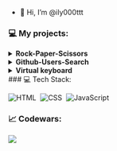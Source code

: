 - 👋 Hi, I’m @ily000ttt
### 💻   My projects:

<details><summary><b>Rock-Paper-Scissors</b></summary>
  <ul>
     <li><a href="https://ily000ttt.github.io/Rock-Paper-Scissor/">Click here!</a></li>
  </ul>
</details>
<details><summary><b>Github-Users-Search</b></summary>
  <ul>
     <li><a href="https://ily000ttt.github.io/Github-Users-Search/">Click here!</a></li>
  </ul>
</details>
<details><summary><b>Virtual keyboard</b></summary>
  <ul>
     <li><a href="https://ily000ttt.github.io/Virtual-Keyboard/">Click here!</a></li>
  </ul>
</details>
### 💻 Tech Stack:

![HTML](https://img.shields.io/badge/HTML5-E34F26?style=for-the-badge&logo=html5&logoColor=white)&nbsp;
![CSS](https://img.shields.io/badge/CSS3-1572B6?style=for-the-badge&logo=css3&logoColor=white)&nbsp;
![JavaScript](https://img.shields.io/badge/JavaScript-323330?style=for-the-badge&logo=javascript&logoColor=F7DF1E)&nbsp;
### 📈 Codewars:
<img src='https://www.codewars.com/users/ily000ttt/badges/large'>



